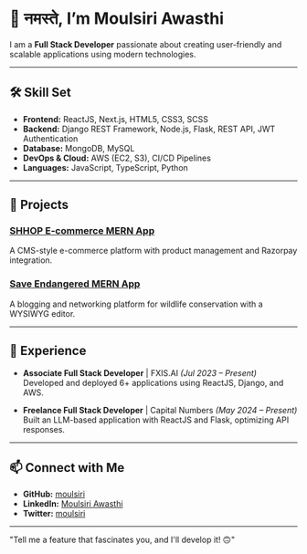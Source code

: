 # 👋 नमस्ते, I’m Moulsiri Awasthi  

I am a **Full Stack Developer** passionate about creating user-friendly and scalable applications using modern technologies.  

---

## 🛠️ Skill Set  

- **Frontend:** ReactJS, Next.js, HTML5, CSS3, SCSS  
- **Backend:** Django REST Framework, Node.js, Flask, REST API, JWT Authentication  
- **Database:** MongoDB, MySQL  
- **DevOps & Cloud:** AWS (EC2, S3), CI/CD Pipelines  
- **Languages:** JavaScript, TypeScript, Python  

---

## 🚀 Projects  

### [SHHOP E-commerce MERN App](https://shhop-react-app-8qi3-jsdbp25k6-moulsiri.vercel.app/)  
A CMS-style e-commerce platform with product management and Razorpay integration.  

### [Save Endangered MERN App](https://save-endangered-evvmgr93k-moulsiri.vercel.app/)  
A blogging and networking platform for wildlife conservation with a WYSIWYG editor.  

---

## 💼 Experience  

- **Associate Full Stack Developer** | FXIS.AI *(Jul 2023 – Present)*  
  Developed and deployed 6+ applications using ReactJS, Django, and AWS.  

- **Freelance Full Stack Developer** | Capital Numbers *(May 2024 – Present)*  
  Built an LLM-based application with ReactJS and Flask, optimizing API responses.  

---

## 📫 Connect with Me  

- **GitHub:** [moulsiri](https://github.com/moulsiri)  
- **LinkedIn:** [Moulsiri Awasthi](https://www.linkedin.com/in/moulsiri-awasthi-8395261a6/)  
- **Twitter:** [moulsiri](https://twitter.com/moulsiri)  

---

"Tell me a feature that fascinates you, and I'll develop it! 🙃"  


<!---
moulsiri/moulsiri is a ✨ special ✨ repository because its `README.md` (this file) appears on your GitHub profile.
You can click the Preview link to take a look at your changes.
--->
